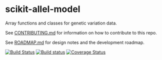 # scikit-allel-model

Array functions and classes for genetic variation data.

See [CONTRIBUTING.md](CONTRIBUTING.md) for information on how to contribute to this 
repo.

See [ROADMAP.md](ROADMAP.md) for design notes and the development roadmap.

[![Build Status](https://travis-ci.org/scikit-allel/scikit-allel-model.svg?branch=master)](https://travis-ci.org/scikit-allel/scikit-allel-model)
[![Build status](https://ci.appveyor.com/api/projects/status/8yld0akrlsl7oeot?svg=true)](https://ci.appveyor.com/project/alimanfoo/scikit-allel-model)
[![Coverage Status](https://coveralls.io/repos/github/scikit-allel/scikit-allel-model/badge.svg?branch=master)](https://coveralls.io/github/scikit-allel/scikit-allel-model?branch=master)

